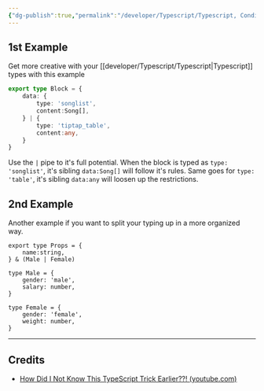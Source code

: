 ```yaml
---
{"dg-publish":true,"permalink":"/developer/Typescript/Typescript, Conditional Types/","tags":["typescript"]}
---
```


## 1st Example 
Get more creative with your [[developer/Typescript/Typescript\|Typescript]] types with this example
```ts
export type Block = {
	data: {
		type: 'songlist',
		content:Song[],
	} | {
		type: 'tiptap_table',
		content:any,
	}
}
```

Use the `|` pipe to it's full potential. When the block is typed as `type: 'songlist'`, it's sibling `data:Song[]` will follow it's rules. Same goes for `type: 'table'`, it's sibling `data:any` will loosen up the restrictions.  


## 2nd Example
Another example if you want to split your typing up in a more organized way.

```tsx
export type Props = {
	name:string,
} & (Male | Female)

type Male = {
	gender: 'male',
	salary: number,
}

type Female = {
	gender: 'female',
	weight: number,
}
```

---
## Credits
- [How Did I Not Know This TypeScript Trick Earlier??! (youtube.com)](https://www.youtube.com/watch?v=9i38FPugxB8)